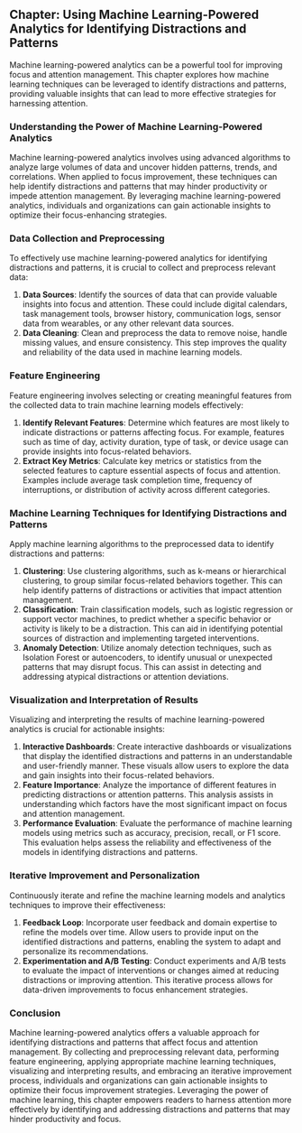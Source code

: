 Chapter: Using Machine Learning-Powered Analytics for Identifying Distractions and Patterns
-------------------------------------------------------------------------------------------

Machine learning-powered analytics can be a powerful tool for improving focus and attention management. This chapter explores how machine learning techniques can be leveraged to identify distractions and patterns, providing valuable insights that can lead to more effective strategies for harnessing attention.

### Understanding the Power of Machine Learning-Powered Analytics

Machine learning-powered analytics involves using advanced algorithms to analyze large volumes of data and uncover hidden patterns, trends, and correlations. When applied to focus improvement, these techniques can help identify distractions and patterns that may hinder productivity or impede attention management. By leveraging machine learning-powered analytics, individuals and organizations can gain actionable insights to optimize their focus-enhancing strategies.

### Data Collection and Preprocessing

To effectively use machine learning-powered analytics for identifying distractions and patterns, it is crucial to collect and preprocess relevant data:

1. **Data Sources**: Identify the sources of data that can provide valuable insights into focus and attention. These could include digital calendars, task management tools, browser history, communication logs, sensor data from wearables, or any other relevant data sources.
2. **Data Cleaning**: Clean and preprocess the data to remove noise, handle missing values, and ensure consistency. This step improves the quality and reliability of the data used in machine learning models.

### Feature Engineering

Feature engineering involves selecting or creating meaningful features from the collected data to train machine learning models effectively:

1. **Identify Relevant Features**: Determine which features are most likely to indicate distractions or patterns affecting focus. For example, features such as time of day, activity duration, type of task, or device usage can provide insights into focus-related behaviors.
2. **Extract Key Metrics**: Calculate key metrics or statistics from the selected features to capture essential aspects of focus and attention. Examples include average task completion time, frequency of interruptions, or distribution of activity across different categories.

### Machine Learning Techniques for Identifying Distractions and Patterns

Apply machine learning algorithms to the preprocessed data to identify distractions and patterns:

1. **Clustering**: Use clustering algorithms, such as k-means or hierarchical clustering, to group similar focus-related behaviors together. This can help identify patterns of distractions or activities that impact attention management.
2. **Classification**: Train classification models, such as logistic regression or support vector machines, to predict whether a specific behavior or activity is likely to be a distraction. This can aid in identifying potential sources of distraction and implementing targeted interventions.
3. **Anomaly Detection**: Utilize anomaly detection techniques, such as Isolation Forest or autoencoders, to identify unusual or unexpected patterns that may disrupt focus. This can assist in detecting and addressing atypical distractions or attention deviations.

### Visualization and Interpretation of Results

Visualizing and interpreting the results of machine learning-powered analytics is crucial for actionable insights:

1. **Interactive Dashboards**: Create interactive dashboards or visualizations that display the identified distractions and patterns in an understandable and user-friendly manner. These visuals allow users to explore the data and gain insights into their focus-related behaviors.
2. **Feature Importance**: Analyze the importance of different features in predicting distractions or attention patterns. This analysis assists in understanding which factors have the most significant impact on focus and attention management.
3. **Performance Evaluation**: Evaluate the performance of machine learning models using metrics such as accuracy, precision, recall, or F1 score. This evaluation helps assess the reliability and effectiveness of the models in identifying distractions and patterns.

### Iterative Improvement and Personalization

Continuously iterate and refine the machine learning models and analytics techniques to improve their effectiveness:

1. **Feedback Loop**: Incorporate user feedback and domain expertise to refine the models over time. Allow users to provide input on the identified distractions and patterns, enabling the system to adapt and personalize its recommendations.
2. **Experimentation and A/B Testing**: Conduct experiments and A/B tests to evaluate the impact of interventions or changes aimed at reducing distractions or improving attention. This iterative process allows for data-driven improvements to focus enhancement strategies.

### Conclusion

Machine learning-powered analytics offers a valuable approach for identifying distractions and patterns that affect focus and attention management. By collecting and preprocessing relevant data, performing feature engineering, applying appropriate machine learning techniques, visualizing and interpreting results, and embracing an iterative improvement process, individuals and organizations can gain actionable insights to optimize their focus improvement strategies. Leveraging the power of machine learning, this chapter empowers readers to harness attention more effectively by identifying and addressing distractions and patterns that may hinder productivity and focus.
